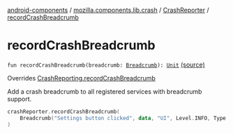 [android-components](../../index.md) / [mozilla.components.lib.crash](../index.md) / [CrashReporter](index.md) / [recordCrashBreadcrumb](./record-crash-breadcrumb.md)

# recordCrashBreadcrumb

`fun recordCrashBreadcrumb(breadcrumb: `[`Breadcrumb`](../../mozilla.components.support.base.crash/-breadcrumb/index.md)`): `[`Unit`](https://kotlinlang.org/api/latest/jvm/stdlib/kotlin/-unit/index.html) [(source)](https://github.com/mozilla-mobile/android-components/blob/master/components/lib/crash/src/main/java/mozilla/components/lib/crash/CrashReporter.kt#L148)

Overrides [CrashReporting.recordCrashBreadcrumb](../../mozilla.components.support.base.crash/-crash-reporting/record-crash-breadcrumb.md)

Add a crash breadcrumb to all registered services with breadcrumb support.

``` Kotlin
crashReporter.recordCrashBreadcrumb(
    Breadcrumb("Settings button clicked", data, "UI", Level.INFO, Type.USER)
)
```

